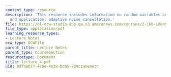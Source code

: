 ```yaml
---
content_type: resource
description: 'This resource includes information on random variables and processes,
  and application: adaptive noise cancellation.'
file: https://ol-ocw-studio-app-qa.s3.amazonaws.com/courses/2-160-identification-estimation-and-learning-spring-2006/9dfa8077476e4039bda57b9c1a0e6e3c_lecture_4.pdf
file_type: application/pdf
learning_resource_types:
- Lecture Notes
ocw_type: OCWFile
parent_title: Lecture Notes
parent_type: CourseSection
resourcetype: Document
title: lecture_4.pdf
uid: 9dfa8077-476e-4039-bda5-7b9c1a0e6e3c
---
```

